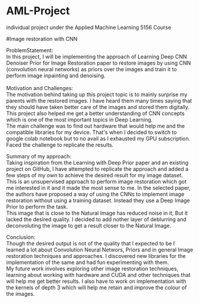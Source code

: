 # AML-Project
individual project under the Applied Machine Learning 5156 Course

#Image restoration with CNN


ProblemStatement:<br>
In this project, I will be implementing the approach of Learning Deep CNN Denoiser Prior for Image Restoration paper to restore images by using CNN (convolution neural networks) as priors over the images and train it to perform image inpainting and denoising.<br>
<br>
Motivation and Challenges:<br>
The motivation behind taking up this project topic is to mainly surprise my parents with the restored images. I have heard them many times saying that they should have taken better care of the images and stored them digitally. <br>
This project also helped me get a better understanding of CNN concepts which is one of the most important topics in Deep Learning.<br>
The main challenge was to find out hardware that would help me and the compatible libraries for my device. That's when I decided to switch to google colab notebook but to no avail as I exhausted my GPU subscription. Faced the challenge to replicate the results.<br>

Summary of my approach:<br>
Taking inspiration from the Learning with Deep Prior paper and an existing project on GitHub, I have attempted to replicate the approach and added a few steps of my own to achieve the desired result for my image dataset.<br>
This is an unsupervised approach to perform image restoration which got me interested in it and it made the most sense to me. In the selected paper, the authors have proposed a way of using the CNNs to implement image restoration without using a training dataset. Instead they use a Deep Image Prior to perform the task. <br>
This image that is close to the Natural Image has reduced noise in it, But it lacked the desired quality. I decided to add nother layer of deblurring and deconvoluting the image to get a result closer to the Natural Image.<br>

Conclusion:<br>
Though the desired output is not of the quality that I expected to be I learned a lot about Convolution Neural Networs, Priors and in general Image restoration techniques and approaches. I discovered new libraries for the implementation of the same and had fun experimenting with them. <br>
My future work involves exploring other image restoration techniques, learning about working with hardware and CUDA and other techniques that will help me get better results. I also have to work on implementation with the kernels of depth 3 which will help me retain and improve the colour of the images.<br>
